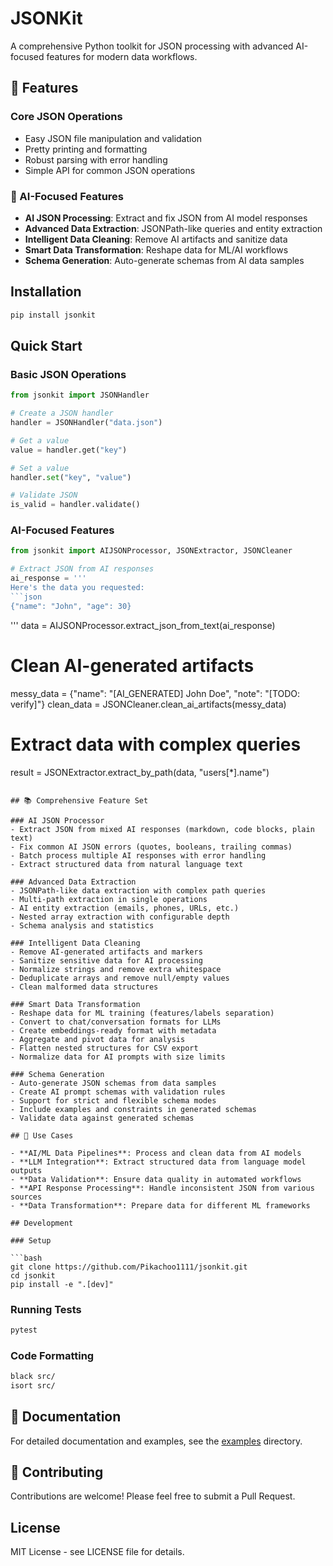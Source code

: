 # JSONKit

A comprehensive Python toolkit for JSON processing with advanced AI-focused features for modern data workflows.

## 🚀 Features

### Core JSON Operations
- Easy JSON file manipulation and validation
- Pretty printing and formatting
- Robust parsing with error handling
- Simple API for common JSON operations

### 🤖 AI-Focused Features
- **AI JSON Processing**: Extract and fix JSON from AI model responses
- **Advanced Data Extraction**: JSONPath-like queries and entity extraction
- **Intelligent Data Cleaning**: Remove AI artifacts and sanitize data
- **Smart Data Transformation**: Reshape data for ML/AI workflows
- **Schema Generation**: Auto-generate schemas from AI data samples

## Installation

```bash
pip install jsonkit
```

## Quick Start

### Basic JSON Operations
```python
from jsonkit import JSONHandler

# Create a JSON handler
handler = JSONHandler("data.json")

# Get a value
value = handler.get("key")

# Set a value
handler.set("key", "value")

# Validate JSON
is_valid = handler.validate()
```

### AI-Focused Features
```python
from jsonkit import AIJSONProcessor, JSONExtractor, JSONCleaner

# Extract JSON from AI responses
ai_response = '''
Here's the data you requested:
```json
{"name": "John", "age": 30}
```
'''
data = AIJSONProcessor.extract_json_from_text(ai_response)

# Clean AI-generated artifacts
messy_data = {"name": "[AI_GENERATED] John Doe", "note": "[TODO: verify]"}
clean_data = JSONCleaner.clean_ai_artifacts(messy_data)

# Extract data with complex queries
result = JSONExtractor.extract_by_path(data, "users[*].name")
```

## 📚 Comprehensive Feature Set

### AI JSON Processor
- Extract JSON from mixed AI responses (markdown, code blocks, plain text)
- Fix common AI JSON errors (quotes, booleans, trailing commas)
- Batch process multiple AI responses with error handling
- Extract structured data from natural language text

### Advanced Data Extraction
- JSONPath-like data extraction with complex path queries
- Multi-path extraction in single operations
- AI entity extraction (emails, phones, URLs, etc.)
- Nested array extraction with configurable depth
- Schema analysis and statistics

### Intelligent Data Cleaning
- Remove AI-generated artifacts and markers
- Sanitize sensitive data for AI processing
- Normalize strings and remove extra whitespace
- Deduplicate arrays and remove null/empty values
- Clean malformed data structures

### Smart Data Transformation
- Reshape data for ML training (features/labels separation)
- Convert to chat/conversation formats for LLMs
- Create embeddings-ready format with metadata
- Aggregate and pivot data for analysis
- Flatten nested structures for CSV export
- Normalize data for AI prompts with size limits

### Schema Generation
- Auto-generate JSON schemas from data samples
- Create AI prompt schemas with validation rules
- Support for strict and flexible schema modes
- Include examples and constraints in generated schemas
- Validate data against generated schemas

## 🎯 Use Cases

- **AI/ML Data Pipelines**: Process and clean data from AI models
- **LLM Integration**: Extract structured data from language model outputs
- **Data Validation**: Ensure data quality in automated workflows
- **API Response Processing**: Handle inconsistent JSON from various sources
- **Data Transformation**: Prepare data for different ML frameworks

## Development

### Setup

```bash
git clone https://github.com/Pikachoo1111/jsonkit.git
cd jsonkit
pip install -e ".[dev]"
```

### Running Tests

```bash
pytest
```

### Code Formatting

```bash
black src/
isort src/
```

## 📖 Documentation

For detailed documentation and examples, see the [examples](examples/) directory.

## 🤝 Contributing

Contributions are welcome! Please feel free to submit a Pull Request.

## License

MIT License - see LICENSE file for details.
